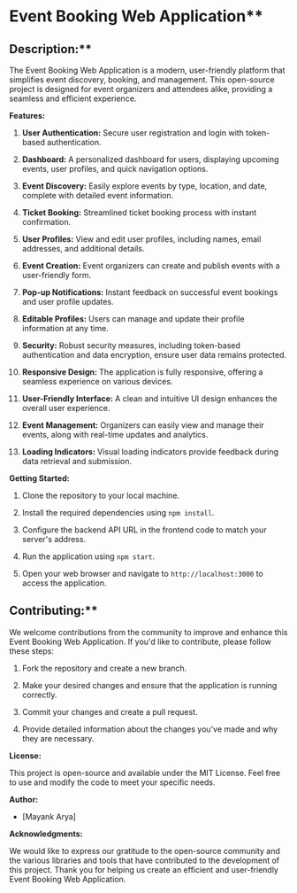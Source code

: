 # Event Booking Web Application**

## Description:**

The Event Booking Web Application is a modern, user-friendly platform that simplifies event discovery, booking, and management. This open-source project is designed for event organizers and attendees alike, providing a seamless and efficient experience. 

**Features:**

1. **User Authentication:** Secure user registration and login with token-based authentication.

2. **Dashboard:** A personalized dashboard for users, displaying upcoming events, user profiles, and quick navigation options.

3. **Event Discovery:** Easily explore events by type, location, and date, complete with detailed event information.

4. **Ticket Booking:** Streamlined ticket booking process with instant confirmation.

5. **User Profiles:** View and edit user profiles, including names, email addresses, and additional details.

6. **Event Creation:** Event organizers can create and publish events with a user-friendly form.

7. **Pop-up Notifications:** Instant feedback on successful event bookings and user profile updates.

8. **Editable Profiles:** Users can manage and update their profile information at any time.

9. **Security:** Robust security measures, including token-based authentication and data encryption, ensure user data remains protected.

10. **Responsive Design:** The application is fully responsive, offering a seamless experience on various devices.

11. **User-Friendly Interface:** A clean and intuitive UI design enhances the overall user experience.

12. **Event Management:** Organizers can easily view and manage their events, along with real-time updates and analytics.

13. **Loading Indicators:** Visual loading indicators provide feedback during data retrieval and submission.

**Getting Started:**

1. Clone the repository to your local machine.

2. Install the required dependencies using `npm install`.

3. Configure the backend API URL in the frontend code to match your server's address.

4. Run the application using `npm start`.

5. Open your web browser and navigate to `http://localhost:3000` to access the application.

## Contributing:**

We welcome contributions from the community to improve and enhance this Event Booking Web Application. If you'd like to contribute, please follow these steps:

1. Fork the repository and create a new branch.

2. Make your desired changes and ensure that the application is running correctly.

3. Commit your changes and create a pull request.

4. Provide detailed information about the changes you've made and why they are necessary.

**License:**

This project is open-source and available under the MIT License. Feel free to use and modify the code to meet your specific needs.

**Author:**

- [Mayank Arya]


**Acknowledgments:**

We would like to express our gratitude to the open-source community and the various libraries and tools that have contributed to the development of this project. Thank you for helping us create an efficient and user-friendly Event Booking Web Application.